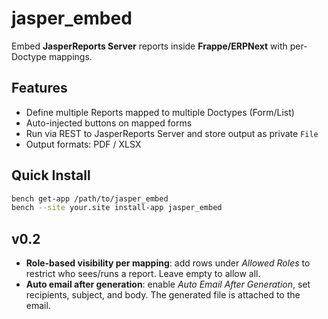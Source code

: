 # jasper_embed

Embed **JasperReports Server** reports inside **Frappe/ERPNext** with per-Doctype mappings.

## Features
- Define multiple Reports mapped to multiple Doctypes (Form/List)
- Auto-injected buttons on mapped forms
- Run via REST to JasperReports Server and store output as private `File`
- Output formats: PDF / XLSX

## Quick Install
```bash
bench get-app /path/to/jasper_embed
bench --site your.site install-app jasper_embed
```

## v0.2
- **Role-based visibility per mapping**: add rows under *Allowed Roles* to restrict who sees/runs a report. Leave empty to allow all.
- **Auto email after generation**: enable *Auto Email After Generation*, set recipients, subject, and body. The generated file is attached to the email.
